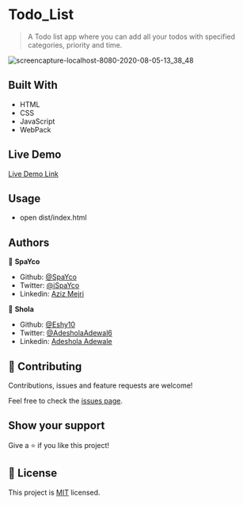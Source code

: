 # Todo_List

> A Todo list app where you can add all your todos with specified categories, priority and time.

![screencapture-localhost-8080-2020-08-05-13_38_48](https://user-images.githubusercontent.com/52670459/89413831-5ea53780-d721-11ea-8f0a-7bcb410a1825.png)


## Built With

- HTML
- CSS
- JavaScript
- WebPack

## Live Demo

[Live Demo Link]( https://elated-leakey-cd29e5.netlify.app)


## Usage

 - open dist/index.html

## Authors

👤 **SpaYco**

- Github: [@SpaYco](https://github.com/SpaYco)
- Twitter: [@iSpaYco](https://twitter.com/iSpaYco)
- Linkedin: [Aziz Mejri](https://www.linkedin.com/in/spayco/)

👤 **Shola**

- Github: [@Eshy10](https://github.com/Eshy10)
- Twitter: [@AdesholaAdewal6](https://twitter.com/AdesholaAdewal6)
- Linkedin: [Adeshola Adewale ](https://www.linkedin.com/in/adewale-adeshola/)

## 🤝 Contributing

Contributions, issues and feature requests are welcome!

Feel free to check the [issues page](issues/).

## Show your support

Give a ⭐️ if you like this project!

## 📝 License

This project is [MIT](lic.url) licensed.
